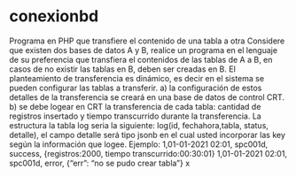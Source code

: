 # conexionbd
Programa en PHP que transfiere el contenido de una tabla a otra
Considere que existen dos bases de datos A y B, realice un programa en el
lenguaje de su preferencia que transfiera el contenidos de las tablas de A a B, en
casos de no existir las tablas en B, deben ser creadas en B.
El planteamiento de transferencia es dinámico, es decir en el sistema se pueden
configurar las tablas a transferir.
a) la configuración de estos detalles de la transferencia se creará en una base de
datos de control CRT.
b) se debe logear en CRT la transferencia de cada tabla: cantidad de registros
insertado y tiempo transcurrido durante la transferencia. La estructura la tabla log
seria la siguiente: log(id, fechahora,tabla, status, detalle), el campo detalle será
tipo jsonb en el cual usted incorporar las key según la información que logee.
Ejemplo:
1,01-01-2021 02:01, spc001d, success, {registros:2000,
tiempo transcurrido:00:30:01}
1,01-01-2021 02:01, spc001d, error, {“err”: “no se pudo crear
tabla”}
x